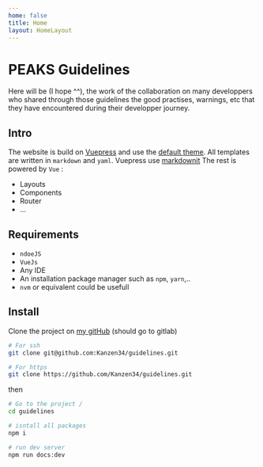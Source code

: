 ```yaml
---
home: false
title: Home
layout: HomeLayout
---
```


# PEAKS Guidelines

Here will be (I hope ^^), the work of the collaboration on many developpers who
shared through those guidelines the good practises, warnings, etc that they have
encountered during their developper journey.

## Intro

The website is build on [Vuepress][vuepress] and use the [default theme][defaulttheme].
All templates are written in `markdown` and `yaml`. Vuepress use [markdownit][markdownit]
The rest is powered by `Vue` :
- Layouts
- Components
- Router
- ...

## Requirements 

- `ndoeJS`
- `VueJs`
- Any IDE
- An installation package manager such as `npm`, `yarn`,..
- `nvm` or equivalent could be usefull  

## Install

Clone the project on [my gitHub][kanzengit] (should go to gitlab)
```bash
# For ssh
git clone git@github.com:Kanzen34/guidelines.git

# For https
git clone https://github.com/Kanzen34/guidelines.git
```

then 

```bash
# Go to the project /
cd guidelines

# isntall all packages
npm i 

# run dev server
npm run docs:dev
```

[Vuepress]: https://vuepress.vuejs.org/
[defaulttheme]: https://ecosystem.vuejs.press/themes/default/config.html
[markdownit]: https://github.com/markdown-it/markdown-it#init-with-presets-and-options
[kanzengit]: https://github.com/Kanzen34/guidelines